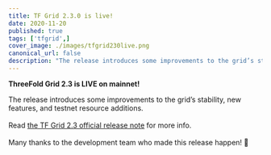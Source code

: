 ```yaml
---
title: TF Grid 2.3.0 is live!
date: 2020-11-20
published: true
tags: ['tfgrid',]
cover_image: ./images/tfgrid230live.png
canonical_url: false
description: "The release introduces some improvements to the grid’s stability, new features, and testnet resource additions. You can read more within!"
---
```


**ThreeFold Grid 2.3 is LIVE on mainnet!**

The release introduces some improvements to the grid’s stability, new features, and testnet resource additions.
<br/>
<br/>
Read [the TF Grid 2.3 official release note](https://manual.threefold.io/#/release_notes_2.3.0) for more info.
<br/>
<br/>
Many thanks to the development team who made this release happen! 👏
